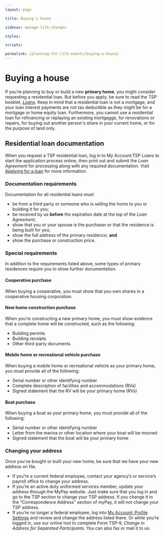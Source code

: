 ```yaml
---
layout: page

title: Buying a house

sidenav: manage-life-changes

styles:

scripts:

permalink: /planning-for-life-events/buying-a-house/
---
```


# Buying a house

If you’re planning to buy or build a new **primary home**, you might consider requesting a residential loan. But before you apply, be sure to read the TSP booklet, _[Loans](https://www.tsp.gov/PDF/formspubs/tspbk04.pdf)_. Keep in mind that a residential loan is not a mortgage, and your loan interest payments are not tax deductible as they might be for a mortgage or home equity loan. Furthermore, you cannot use a residential loan for refinancing or replaying an existing mortgagge, for renovations or repairs, for buying out another person's share in your current home, or for the purpose of land only.

## Residential loan documentation

When you request a TSP residential loan, log in to My Account:TSP Loans to start the application process online, then print out and submit the *Loan Agreement* for processing along with any required documentation. Visit [Applying for a loan](tsp.gov/loan-basics/applying-for-a-loan) for more information.

### Documentation requirements
Documentation for all residential loans must
+ be from a third party or someone who is selling the home to you or building it for you;
+ be received by us **before** the expiration date at the top of the *Loan Agreement*; 
+ show that you or your spouse is the purchaser or that the residence is being built for you; 
+ show the full address of the primary residence; **and** 
+ show the purchase or construction price.

### Special requirements
In addition to the requirements listed above, some types of primary residences require you to show further documentation. 
 
#### Cooperative purchase
When buying a cooperative, you must show that you own shares in a cooperative housing corporation.

#### New home construction purchase
When you’re constructing a new primary home, you must show evidence that a complete home will be constructed, such as the following:
+ Building permits
+ Building receipts
+ Other third-party documents

#### Mobile home or recreational vehicle purchase
When buying a mobile home or recreational vehicle as your primary home, you must provide all of the following:
+ Serial number or other identifying number
+ Complete description of facilities and accommodations (RVs)
+ Signed statement that the RV will be your primary home (RVs)

#### Boat purchase
When buying a boat as your primary home, you must provide all of the following:
+ Serial number or other identifying number
+ Letter from the marina or other location where your boat will be moored
+ Signed statement that the boat will be your primary home

### Changing your address
Once you’ve bought or built your new home, be sure that we have your new address on file. 
+ If you’re a current federal employee, contact your agency’s or service’s payroll office to change your address. 
+ If you’re an active duty uniformed services member, update your address through the MyPay website. Just make sure that you log in and go to the TSP section to change your TSP address. If you change it in the “Correspondence Address” section of myPay, it will not change your TSP address.
+ If you’re no longer a federal employee, log into [My Account: Profile Settings](https://www.tsp.gov/tsp/login.html) and review and change the address listed there. Or while you’re logged in, use our online tool to complete Form TSP-9, *Change in Address for Separated Participants.* You can also fax or mail it to us.




<!-- CONTENT END -->
